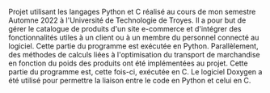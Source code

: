 Projet utilisant les langages Python et C réalisé au cours de mon semestre Automne 2022 à l'Université de Technologie de Troyes.
Il a pour but de gérer le catalogue de produits d'un site e-commerce et d'intégrer des fonctionnalités utiles à un client ou à un membre du personnel connecté au logiciel. 
Cette partie du programme est exécutée en Python.
Parallèlement, des méthodes de calculs liées à l'optimisation du transport de marchandise en fonction du poids des produits ont été implémentées au projet.
Cette partie du programme est, cette fois-ci, exécutée en C.
Le logiciel Doxygen a été utilisé pour permettre la liaison entre le code en Python et celui en C.
